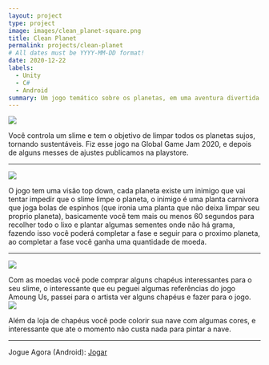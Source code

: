 ```yaml
---
layout: project
type: project
image: images/clean_planet-square.png
title: Clean Planet
permalink: projects/clean-planet
# All dates must be YYYY-MM-DD format!
date: 2020-12-22
labels:
  - Unity
  - C#
  - Android
summary: Um jogo temático sobre os planetas, em uma aventura divertida e lúdica.
---
```


<img class="ui image" src="{{ site.baseurl }}/images/clean_planet-header.png">

Você controla um slime e tem o objetivo de limpar todos os planetas sujos, tornando sustentáveis.
Fiz esse jogo na Global Game Jam 2020, e depois de alguns messes de ajustes publicamos na playstore.
<hr>
<img src="{{ site.baseurl }}/images/screenshots/cp-1.png">

O jogo tem uma visão top down, cada planeta existe um inimigo que vai tentar impedir que o slime limpe o planeta, o inimigo é uma planta carnivora que joga bolas de espinhos (que ironia uma planta que não deixa limpar seu proprio planeta), basicamente você tem mais ou menos 60 segundos para recolher todo o lixo e plantar algumas sementes onde não há grama, fazendo isso você poderá completar a fase e seguir para o proximo planeta, ao completar a fase você ganha uma quantidade de moeda.
<hr>
<img src="{{ site.baseurl }}/images/screenshots/cp-2.png">

Com as moedas você pode comprar alguns chapéus interessantes para o seu slime, o interessante que eu peguei algumas referências do jogo Amoung Us, passei para o artista ver alguns chapéus e fazer para o jogo.
<img src="{{ site.baseurl }}/images/screenshots/cp-3.png">

Além da loja de chapéus você pode colorir sua nave com algumas cores, e interessante que ate o momento não custa nada para pintar a nave.

<hr>
Jogue Agora (Android): <a href="https://play.google.com/store/apps/details?id=com.cakeroll.cleanplanet"><i class="large github icon"></i>Jogar</a>